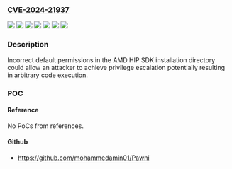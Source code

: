 ### [CVE-2024-21937](https://cve.mitre.org/cgi-bin/cvename.cgi?name=CVE-2024-21937)
![](https://img.shields.io/static/v1?label=Product&message=AMD%20Software%3A%20Adrenalin%20Edition&color=blue)
![](https://img.shields.io/static/v1?label=Product&message=AMD%20Software%3A%20Cloud%20Edition&color=blue)
![](https://img.shields.io/static/v1?label=Product&message=AMD%20Software%3A%20PRO%20Edition&color=blue)
![](https://img.shields.io/static/v1?label=Version&message=0%3C%2024.10.16%20&color=brighgreen)
![](https://img.shields.io/static/v1?label=Version&message=0%3C%2024.6.1%20(24.10.21.01)%20&color=brighgreen)
![](https://img.shields.io/static/v1?label=Version&message=0%3C%2024.7.1%20&color=brighgreen)
![](https://img.shields.io/static/v1?label=Vulnerability&message=CWE-276%20Incorrect%20Default%20Permissions&color=brighgreen)

### Description

Incorrect default permissions in the AMD HIP SDK installation directory could allow an attacker to achieve privilege escalation potentially resulting in arbitrary code execution.

### POC

#### Reference
No PoCs from references.

#### Github
- https://github.com/mohammedamin01/Pawni

